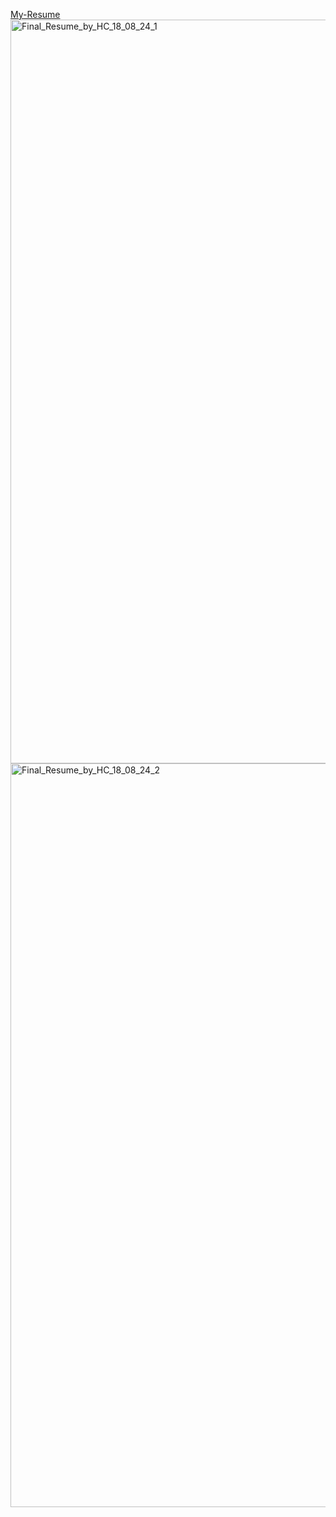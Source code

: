 [My-Resume](https://github.com/user-attachments/files/16647261/Final_Resume_by_HC_18_08_24.pdf)
<img width="1190" alt="Final_Resume_by_HC_18_08_24_1" src="https://github.com/user-attachments/assets/01f58893-3eb3-49a7-a05b-d73fca5a2a35">
<img width="1190" alt="Final_Resume_by_HC_18_08_24_2" src="https://github.com/user-attachments/assets/aadabb1f-0f92-407e-9dd8-d855fcf452a0">

